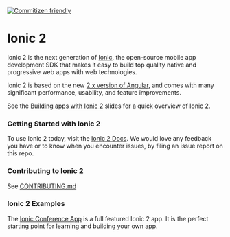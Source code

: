 [![Commitizen friendly](https://img.shields.io/badge/commitizen-friendly-brightgreen.svg)](http://commitizen.github.io/cz-cli/)

# Ionic 2

Ionic 2 is the next generation of [Ionic](http://ionicframework.com/), the open-source mobile app development SDK that makes it easy to build top quality native and progressive web apps with web technologies.

Ionic 2 is based on the new [2.x version of Angular](https://angular.io/), and comes with many significant performance, usability, and feature improvements.

See the [Building apps with Ionic 2](http://adamdbradley.github.io/building-with-ionic2) slides for a quick overview of Ionic 2.

### Getting Started with Ionic 2

To use Ionic 2 today, visit the [Ionic 2 Docs](http://ionicframework.com/docs/v2/). We would love any feedback you have or to know when you encounter issues, by filing an issue report on this repo.

### Contributing to Ionic 2

See [CONTRIBUTING.md](https://github.com/driftyco/ionic/blob/master/.github/CONTRIBUTING.md)

### Ionic 2 Examples

The [Ionic Conference App](https://github.com/driftyco/ionic-conference-app) is a full featured Ionic 2 app. It is the perfect starting point for learning and building your own app.